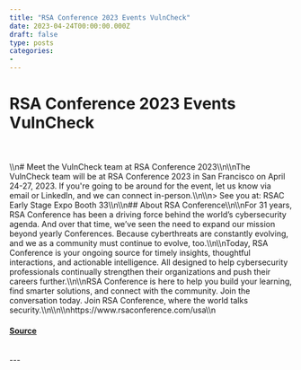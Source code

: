 ```yaml
---
title: "RSA Conference 2023 Events VulnCheck"
date: 2023-04-24T00:00:00.000Z
draft: false
type: posts
categories: 
- 
---
```

# RSA Conference 2023 Events VulnCheck

<br/>

<br/>
\\n# Meet the VulnCheck team at RSA Conference 2023\\n\\nThe VulnCheck team will be at RSA Conference 2023 in San Francisco on April 24-27, 2023. If you're going to be around for the event, let us know via email or LinkedIn, and we can connect in-person.\\n\\n> See you at: RSAC Early Stage Expo Booth 33\\n\\n## About RSA Conference\\n\\nFor 31 years, RSA Conference has been a driving force behind the world’s cybersecurity agenda. And over that time, we’ve seen the need to expand our mission beyond yearly Conferences. Because cyberthreats are constantly evolving, and we as a community must continue to evolve, too.\\n\\nToday, RSA Conference is your ongoing source for timely insights, thoughtful interactions, and actionable intelligence. All designed to help cybersecurity professionals continually strengthen their organizations and push their careers further.\\n\\nRSA Conference is here to help you build your learning, find smarter solutions, and connect with the community. Join the conversation today. Join RSA Conference, where the world talks security.\\n\\n\\nhttps://www.rsaconference.com/usa\\n

#### [Source](https://vulncheck.com/blog/rsa-conference-2023-usa)

<br/>
---
